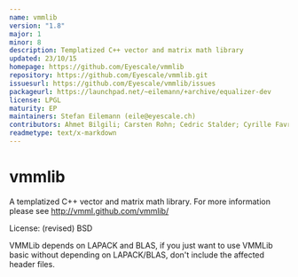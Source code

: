 ```yaml
---
name: vmmlib
version: "1.8"
major: 1
minor: 8
description: Templatized C++ vector and matrix math library
updated: 23/10/15
homepage: https://github.com/Eyescale/vmmlib
repository: https://github.com/Eyescale/vmmlib.git
issuesurl: https://github.com/Eyescale/vmmlib/issues
packageurl: https://launchpad.net/~eilemann/+archive/equalizer-dev
license: LPGL
maturity: EP
maintainers: Stefan Eilemann (eile@eyescale.ch)
contributors: Ahmet Bilgili; Carsten Rohn; Cedric Stalder; Cyrille Favreau; Daniel Nachbaur; Daniel Pfeifer; Dardo D Kleiner; Fabien Delalondre; Jafet Villafranca; Jafet Villafranca Diaz; John Biddiscombe; Jonas Boesch; Juan Hernando; Julio Delgado; Marwan; Maxim Makhinya; Michael Seifert; Pablo Toharia; Rafael Ballester; Raphael Dumusc; Sarah Amsellem; Stefan Eilemann; Susanne Suter; dustin82; eile; hernando; julius87; l3m; marwan-abdellah; max_mahinya; phschlegel; purplekarrot; rballester; steiner-; susuter
readmetype: text/x-markdown
---
```

vmmlib
======

A templatized C++ vector and matrix math library. For more information
please see http://vmml.github.com/vmmlib/

License: (revised) BSD

VMMLib depends on LAPACK and BLAS, if you just want to use VMMLib basic
without depending on LAPACK/BLAS, don't include the affected header files. 




